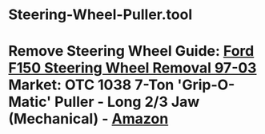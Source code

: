 # Steering-Wheel-Puller.tool
# Remove Steering Wheel  Guide: [Ford F150 Steering Wheel Removal 97-03](https://youtu.be/w3GoAa8okes) Market: OTC 1038 7-Ton 'Grip-O-Matic' Puller - Long 2/3 Jaw (Mechanical) - [Amazon](https://www.amazon.com/OTC-1038-Mechanical-Matic-Puller/dp/B00063WVUI)
